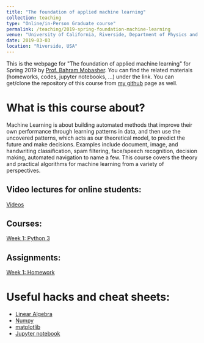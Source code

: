 ```yaml
---
title: "The foundation of applied machine learning"
collection: teaching
type: "Online/in-Person Graduate course"
permalink: /teaching/2019-spring-foundation-machine-learning
venue: "University of California, Riverside, Department of Physics and Astronomy"
date: 2019-03-03
location: "Riverside, USA"
---
```


This is the webpage for "The foundation of applied machine learning" for Spring 2019 by [Prof. Bahram Mobasher](http://faculty.ucr.edu/~mobasher/). You can find the related materials (homeworks, codes, jupyter notebooks, ...) under the link. You can get/clone the repository of this course from [my github](https://github.com/abtinshahidi/Foundation_applied_machine_learning) page as well.  


# What is this course about?


Machine Learning is about building automated methods that improve their own performance through learning patterns in data, and then use the uncovered patterns, which acts as our theoretical model, to predict the future and make decisions. Examples include document, image, and handwriting classification, spam filtering, face/speech recognition, decision making, automated navigation to name a few. This course covers the theory and practical algorithms for machine learning from a variety of perspectives.

## Video lectures for online students:
[Videos](https://mediasite.ucr.edu/Mediasite/Catalog/catalogs/phys_243_002_19s)


## Courses:
[Week 1: Python 3](https://abtinshahidi.github.io/teaching/2019-spring-foundation-machine-learning/week1)


## Assignments:
[Week 1: Homework](https://abtinshahidi.github.io/files/week1.pdf)

<!-- ## Projects: -->


# Useful hacks and cheat sheets:
* [Linear Algebra](https://abtinshahidi.github.io/files/linearAlgebra-cheatsheet.pdf)
* [Numpy](https://abtinshahidi.github.io/files/numpy-cheatsheet.pdf)
* [matplotlib](https://abtinshahidi.github.io/files/notebook-cheatsheet.pdf)
* [Jupyter notebook](https://abtinshahidi.github.io/files/notebook-cheatsheet.pdf)

<!-- # Related materials: -->
